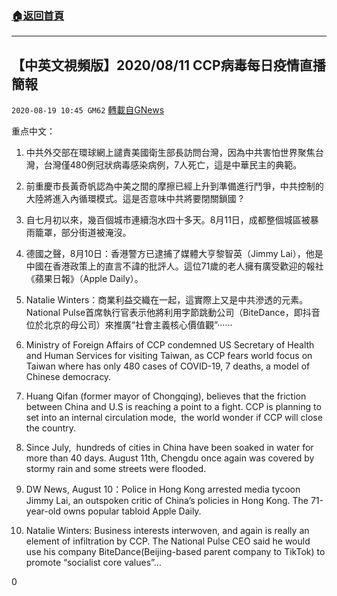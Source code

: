 ###  [:house:返回首頁](https://github.com/ourhimalayas/txt)
---

## 【中英文視頻版】2020/08/11 CCP病毒每日疫情直播簡報
`2020-08-19 10:45 GM62` [轉載自GNews](https://gnews.org/zh-hant/303065/)

重点中文：

1. 中共外交部在環球網上譴責美國衛生部長訪問台灣，因為中共害怕世界聚焦台灣，台灣僅480例冠狀病毒感染病例，7人死亡，這是中華民主的典範。
2. 前重慶市長黃奇帆認為中美之間的摩擦已經上升到準備進行鬥爭，中共控制的大陸將進入內循環模式。這是否意味中共將要閉關鎖國 ?
3. 自七月初以來，幾百個城市連續泡水四十多天。8月11日，成都整個城區被暴雨籠罩，部分街道被淹沒。
4. 德國之聲，8月10日：香港警方已逮捕了媒體大亨黎智英（Jimmy Lai），他是中國在香港政策上的直言不諱的批評人。這位71歲的老人擁有廣受歡迎的報社《蘋果日報》（Apple Daily）。
5. Natalie Winters：商業利益交織在一起，這實際上又是中共滲透的元素。 National Pulse首席執行官表示他將利用字節跳動公司（BiteDance，即抖音位於北京的母公司）來推廣“社會主義核心價值觀”······


1. Ministry of Foreign Affairs of CCP condemned US Secretary of Health and Human Services for visiting Taiwan, as CCP fears world focus on Taiwan where has only 480 cases of COVID-19, 7 deaths, a model of Chinese democracy.
2. Huang Qifan (former mayor of Chongqing), believes that the friction between China and U.S is reaching a point to a fight. CCP is planning to set into an internal circulation mode,  the world wonder if CCP will close the country.
3. Since July,  hundreds of cities in China have been soaked in water for more than 40 days. August 11th, Chengdu once again was covered by stormy rain and some streets were flooded.
4. DW News, August 10：Police in Hong Kong arrested media tycoon Jimmy Lai, an outspoken critic of China’s policies in Hong Kong. The 71-year-old owns popular tabloid Apple Daily.
5. Natalie Winters: Business interests interwoven, and again is really an element of infiltration by CCP. The National Pulse CEO said he would use his company BiteDance(Beijing-based parent company to TikTok) to promote “socialist core values”…




0
